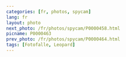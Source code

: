 ```yaml
---
categories: [fr, photos, spycam]
lang: fr
layout: photo
next_photo: /fr/photos/spycam/P0000458.html
picname: P0000463
prev_photo: /fr/photos/spycam/P0000464.html
tags: [Fotofalle, Leopard]
---
```

